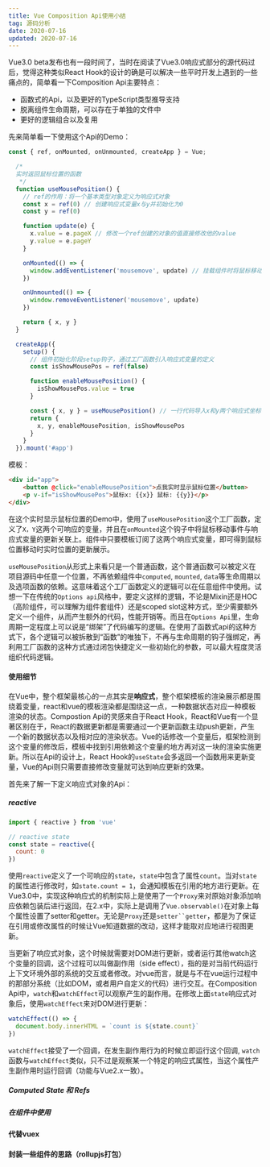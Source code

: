 ```yaml
---
title: Vue Composition Api使用小结
tag: 源码分析
date: 2020-07-16
updated: 2020-07-16
---
```


Vue3.0 beta发布也有一段时间了，当时在阅读了Vue3.0响应式部分的源代码过后，觉得这种类似React Hook的设计的确是可以解决一些平时开发上遇到的一些痛点的，简单看一下Composition Api主要特点：

* 函数式的Api，以及更好的TypeScript类型推导支持
* 脱离组件生命周期，可以存在于单独的文件中
* 更好的逻辑组合以及复用

先来简单看一下使用这个Api的Demo：

```javascript
const { ref, onMounted, onUnmounted, createApp } = Vue;

  /*
  实时返回鼠标位置的函数
   */
  function useMousePosition() {
    // ref的作用：将一个基本类型对象定义为响应式对象
    const x = ref(0) // 创建响应式变量x与y并初始化为0
    const y = ref(0)

    function update(e) {
      x.value = e.pageX // 修改一个ref创建的对象的值直接修改他的value
      y.value = e.pageY
    }

    onMounted(() => {
      window.addEventListener('mousemove', update) // 挂载组件时将鼠标移动事件与update方法进行绑定
    })

    onUnmounted(() => {
      window.removeEventListener('mousemove', update)
    })

    return { x, y }
  }

  createApp({
    setup() {
      // 组件初始化阶段setup钩子，通过工厂函数引入响应式变量的定义
      const isShowMousePos = ref(false)

      function enableMousePosition() {
        isShowMousePos.value = true
      }

      const { x, y } = useMousePosition() // 一行代码导入x和y两个响应式坐标值，这两个值将随着鼠标位置的改变实时进行变化
      return {
        x, y, enableMousePosition, isShowMousePos
      }
    }
  }).mount('#app')
```

模板：
```html
<div id="app">
    <button @click="enableMousePosition">点我实时显示鼠标位置</button>
    <p v-if="isShowMousePos">鼠标x: {{x}} 鼠标: {{y}}</p>
</div>
```
在这个实时显示鼠标位置的Demo中，使用了`useMousePosition`这个工厂函数，定义了`X，Y`这两个可响应的变量，并且在`onMounted`这个钩子中将鼠标移动事件与响应式变量的更新关联上。组件中只要模板订阅了这两个响应式变量，即可得到鼠标位置移动时实时位置的更新展示。

`useMousePosition`从形式上来看只是一个普通函数，这个普通函数可以被定义在项目源码中任意一个位置，不再依赖组件中`computed`, `mounted`, `data`等生命周期以及选项函数的依赖。这意味着这个工厂函数定义的逻辑可以在任意组件中使用。试想一下在传统的`Options api`风格中，要定义这样的逻辑，不论是Mixin还是HOC（高阶组件，可以理解为组件套组件）还是scoped slot这种方式，至少需要额外定义一个组件，从而产生额外的代码，性能开销等。而且在`Options Api`里，生命周期一定程度上可以说是“绑架”了代码编写的逻辑。在使用了函数式api的这种方式下，各个逻辑可以被拆散到“函数”的唯独下，不再与生命周期的钩子强绑定，再利用工厂函数的这种方式通过闭包快捷定义一些初始化的参数，可以最大程度灵活组织代码逻辑。


#### 使用细节

在Vue中，整个框架最核心的一点其实是**响应式**，整个框架模板的渲染展示都是围绕着变量，react和vue的模板渲染都是围绕这一点，一种数据状态对应一种模板渲染的状态。Compostion Api的灵感来自于React Hook，React和Vue有一个显著区别在于，React的数据更新都是需要通过一个更新函数主动push更新，产生一个新的数据状态以及相对应的渲染状态。Vue的话修改一个变量后，框架检测到这个变量的修改后，模板中找到引用依赖这个变量的地方再对这一块的渲染实施更新。所以在Api的设计上，React Hook的`useState`会多返回一个函数用来更新变量，Vue的Api则只需要直接修改变量就可达到响应更新的效果。

首先来了解一下定义响应式对象的Api：

##### reactive

```javascript
import { reactive } from 'vue'

// reactive state
const state = reactive({
  count: 0
})
```

使用`reactive`定义了一个可响应的`state`，`state`中包含了属性`count`。当对`state`的属性进行修改时，如`state.count = 1`，会通知模板在引用的地方进行更新。在Vue3.0中，实现这种响应式的机制实际上是使用了一个`Proxy`来对原始对象添加响应依赖包装后进行返回，在2.x中，实际上是调用了`Vue.observable()`在对象上每个属性设置了setter和getter。无论是`Proxy`还是`setter``getter`，都是为了保证在引用或修改属性的时候让Vue知道数据的改动，这样才能取对应地进行视图更新。

当更新了响应式对象，这个时候就需要对DOM进行更新，或者运行其他watch这个变量的回调，这个过程可以叫做副作用（side effect），指的是对当前代码运行上下文环境外部的系统的交互或者修改。对vue而言，就是与不在vue运行过程中的那部分系统（比如DOM，或者用户自定义的代码）进行交互。在Composition Api中，`watch`和`watchEffect`可以观察产生的副作用。在修改上面`state`响应式对象后，使用`watchEffect`来对DOM进行更新：

```javascript
watchEffect(() => {
  document.body.innerHTML = `count is ${state.count}`
})
```

`watchEffect`接受了一个回调，在发生副作用行为的时候立即运行这个回调, `watch`函数与`watchEffect`类似，只不过是观察某一个特定的响应式属性，当这个属性产生副作用时运行回调（功能与Vue2.x一致）。

##### Computed State 和 Refs

##### 在组件中使用

#### 代替vuex

#### 封装一些组件的思路（rollupjs打包）







